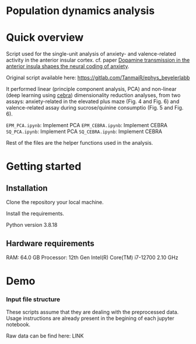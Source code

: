 # Population dynamics analysis

# Quick overview

Script used for the single-unit analysis of anxiety- and valence-related activity in the anterior insular cortex. cf. paper [Dopamine transmission in the anterior insula shapes the neural coding of anxiety](https://www.biorxiv.org/content/10.1101/2024.10.25.620186v2).

Original script available here: https://gitlab.com/TanmaiR/ephys_beyelerlabb

It performed linear (principle component analysis, PCA) and non-linear (deep learning using [cebra](https://cebra.ai/docs/index.html)) dimensionality reduction analyses, from two assays: anxiety-related in the elevated plus maze (Fig. 4 and Fig. 6) and valence-related assay during sucrose/quinine consumptio (Fig. 5 and Fig. 6). 

`EPM_PCA.ipynb`: Implement PCA 
`EPM_CEBRA.ipynb`: Implement CEBRA 
`SQ_PCA.ipynb`: Implement PCA 
`SQ_CEBRA.ipynb`: Implement CEBRA

Rest of the files are the helper functions used in the analysis.

# Getting started 

## Installation 

Clone the repository your local machine. 

Install the requirements.

Python version 3.8.18

## Hardware requirements 

RAM: 64.0 GB
Processor: 12th Gen Intel(R) Core(TM) i7-12700   2.10 GHz

# Demo 

### Input file structure 

These scripts assume that they are dealing with the preprocessed data. Usage instructions are already present in the begining of each jupyter notebook.

Raw data can be find here: LINK
